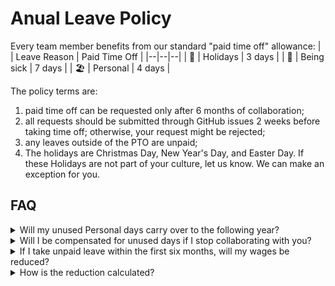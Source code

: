 # Anual Leave Policy

Every team member benefits from our standard "paid time off" allowance:
|  | Leave Reason | Paid Time Off |
|--|--|--|
| 🎄 | Holidays	| 3 days	|
| 🤒 | Being sick | 7 days |
| 🏖️ | Personal | 4 days |

The policy terms are:
1. paid time off can be requested only after 6 months of collaboration;
1. all requests should be submitted through GitHub issues 2 weeks before taking time off; otherwise, your request might be rejected;
1. any leaves outside of the PTO are unpaid;
1. The holidays are Christmas Day, New Year's Day, and Easter Day. If these Holidays are not part of your culture, let us know. We can make an exception for you.

## FAQ

<details>
  <summary>
    Will my unused Personal days carry over to the following year?
  </summary>
  <br>
  Unused personal days can be carried over into the following year. However, we encourage you to get out of the office and refresh.
</details>

<details>
  <summary>
    Will I be compensated for unused days if I stop collaborating with you?
  </summary>
  <br>
  Yes. You will receive compensation for any unused Personal days. <br> 
  Sick days and holidays will not be reimbursed.  <br>
  <br>
  Formula: <i>compensation = monthlyRate * (unusedPtoDays / totalPtoDays)_</i>
</details>

<details>
  <summary>
    If I take unpaid leave within the first six months, will my wages be reduced?
  </summary>
  <br>
  Yes, your wages will be reduced accordingly.
</details>

<details>
  <summary>
    How is the reduction calculated?
  </summary>
  <br>
  The deduction is calculated with the following formula: <br>
  <i>x = s/a * b</i> <br>
  Where: <br>
  <ul>
    <li><b>s</b> = salary ($)</li>
    <li><b>a</b> = all weekdays in the month</li>
    <li><b>b</b> = requested weekdays off</li>
    <li><b>x</b> = deduction from salary</li>
  </ul>
</details>
